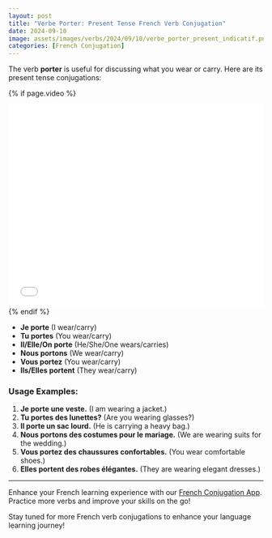 ```yaml
---
layout: post
title: "Verbe Porter: Present Tense French Verb Conjugation"
date: 2024-09-10
image: assets/images/verbs/2024/09/10/verbe_porter_present_indicatif.png
categories: [French Conjugation]
---
```


The verb **porter** is useful for discussing what you wear or carry. Here are its present tense conjugations:

<!-- Video Embed Section -->
{% if page.video %}
<div class="video-embed">
  <iframe width="100%" height="400" src="{{ page.video | escape }}" frameborder="0" allowfullscreen></iframe>
</div>
{% endif %}

- **Je porte** (I wear/carry)
- **Tu portes** (You wear/carry)
- **Il/Elle/On porte** (He/She/One wears/carries)
- **Nous portons** (We wear/carry)
- **Vous portez** (You wear/carry)
- **Ils/Elles portent** (They wear/carry)

### Usage Examples:

1. **Je porte une veste.** (I am wearing a jacket.)
2. **Tu portes des lunettes?** (Are you wearing glasses?)
3. **Il porte un sac lourd.** (He is carrying a heavy bag.)
4. **Nous portons des costumes pour le mariage.** (We are wearing suits for the wedding.)
5. **Vous portez des chaussures confortables.** (You wear comfortable shoes.)
6. **Elles portent des robes élégantes.** (They are wearing elegant dresses.)

---

Enhance your French learning experience with our [French Conjugation App]({{site.appStore.url}}). Practice more verbs and improve your skills on the go!

Stay tuned for more French verb conjugations to enhance your language learning journey!